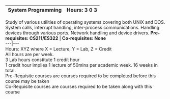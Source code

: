 **System Programming** | **Hours: 3 0 3**  
---|---  
Study of various utilities of operating systems covering both UNIX and DOS. System calls, interrupt handling, inter-process communications. Handling devices through various ports. Network handling and device drivers.
**Pre-requisites: CS211/ES322** | **Co-requisites: None**  
---|---  
Hours: XYZ where X = Lecture, Y = Lab, Z = Credit  
All hours are per week.  
3 Lab hours constitute 1 credit hour  
1 credit hour implies 1 lecture of 50mins per academic week. 16 weeks in total.  
Pre-Requisite courses are courses required to be completed before this course may be taken  
Co-Requisite courses are courses required to be taken along with this course

